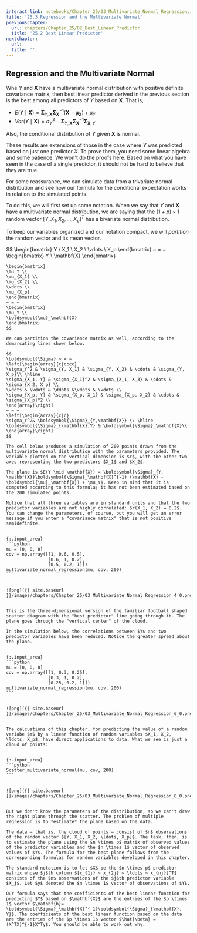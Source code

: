 ```yaml
---
interact_link: notebooks/Chapter_25/03_Multivariate_Normal_Regression.ipynb
title: '25.3 Regression and the Multivariate Normal'
previouschapter:
  url: chapters/Chapter_25/02_Best_Linear_Predictor
  title: '25.2 Best Linear Predictor'
nextchapter:
  url: 
  title: ''
---
```


## Regression and the Multivariate Normal ##

Whe $Y$ and $\mathbf{X}$ have a multivariate normal distribution with positive definite covariance matrix, then best linear predictor derived in the previous section is the best among all predictors of $Y$ based on $\mathbf{X}$. That is,

- $E(Y \mid \mathbf{X}) = \boldsymbol{\Sigma}_{Y, \mathbf{X}}\boldsymbol{\Sigma}_\mathbf{X}^{-1} (\mathbf{X} - \boldsymbol{\mu}_\mathbf{X}) + \mu_Y$
- $Var(Y \mid \mathbf{X}) = \sigma_Y^2 - \boldsymbol{\Sigma}_{Y, \mathbf{X}}\boldsymbol{\Sigma}_\mathbf{X}^{-1} \boldsymbol{\Sigma}_{\mathbf{X}, Y}$

Also, the conditional distribution of $Y$ given $\mathbf{X}$ is normal.

These results are extensions of those in the case where $Y$ was predicted based on just one predictor $X$. To prove them, you need some linear algebra and some patience. We won't do the proofs here. Based on what you have seen in the case of a single predictor, it should not be hard to believe that they are true.

For some reassurance, we can simulate data from a trivariate normal distribution and see how our formula for the conditional expectation works in relation to the simulated points.

To do this, we will first set up some notation. When we say that $Y$ and $\mathbf{X}$ have a multivariate normal distribution, we are saying that the $(1+p) \times 1$ random vector $[Y, X_1, X_2, \ldots, X_p]^T$ has a bivariate normal distribution.

To keep our variables organized and our notation compact, we will *partition* the random vector and its mean vector.

$$
\begin{bmatrix}
Y \\
X_1 \\
X_2 \\
\vdots \\
X_p
\end{bmatrix}
~ = ~ 
\begin{bmatrix}
Y \\
\mathbf{X}
\end{bmatrix}
~~~~~~~~~~~~~~~
\begin{bmatrix}
\mu_Y \\
\mu_{X_1} \\
\mu_{X_2} \\
\vdots \\
\mu_{X_p}
\end{bmatrix}
~ = ~ 
\begin{bmatrix}
\mu_Y \\
\boldsymbol{\mu}_\mathbf{X}
\end{bmatrix}
$$

We can partition the covariance matrix as well, according to the demarcating lines shown below.

$$
\boldsymbol{\Sigma} ~ = ~
\left[\begin{array}{c|cccc}
\sigma_Y^2 & \sigma_{Y, X_1} & \sigma_{Y, X_2} & \cdots & \sigma_{Y, X_p}\\ \hline
\sigma_{X_1, Y} & \sigma_{X_1}^2 & \sigma_{X_1, X_3} & \cdots & \sigma_{X_2, X_p} \\ 
\vdots & \vdots & \ddots &\vdots & \vdots \\ 
\sigma_{X_p, Y} & \sigma_{X_p, X_1} & \sigma_{X_p, X_2} & \cdots & \sigma_{X_p}^2 \\
\end{array}\right]
~ = ~ 
\left[\begin{array}{c|c}
\sigma_Y^2& \boldsymbol{\Sigma}_{Y,\mathbf{X}} \\ \hline
\boldsymbol{\Sigma}_{\mathbf{X},Y} & \boldsymbol{\Sigma}_\mathbf{X}\\
\end{array}\right]
$$

The cell below produces a simulation of 200 points drawn from the multivariate normal distribution with the parameters provided. The variable plotted on the vertical dimension is $Y$, with the other two axes representing the two predictors $X_1$ and $X_2$.

The plane is $E(Y \mid \mathbf{X}) = \boldsymbol{\Sigma}_{Y, \mathbf{X}}\boldsymbol{\Sigma}_\mathbf{X}^{-1} (\mathbf{X} - \boldsymbol{\mu}_\mathbf{X}) + \mu_Y$. Keep in mind that it is computed according to this formula; it has not been estimated based on the 200 simulated points.

Notice that all three variables are in standard units and that the two predictor variables are not highly correlated: $r(X_1, X_2) = 0.2$. You can change the parameters, of course, but you will get an error message if you enter a "covariance matrix" that is not positive semidefinite.


{:.input_area}
```python
mu = [0, 0, 0]
cov = np.array([[1, 0.6, 0.5],
                [0.6, 1, 0.2],
                [0.5, 0.2, 1]])
multivariate_normal_regression(mu, cov, 200)
```


![png]({{ site.baseurl }}/images/chapters/Chapter_25/03_Multivariate_Normal_Regression_4_0.png)


This is the three-dimensional version of the familiar football shaped scatter diagram with the "best predictor" line going through it. The plane goes through the "vertical center" of the cloud.

In the simulation below, the correlations between $Y$ and two predictor variables have been reduced. Notice the greater spread about the plane.


{:.input_area}
```python
mu = [0, 0, 0]
cov = np.array([[1, 0.3, 0.25],
                [0.3, 1, 0.2],
                [0.25, 0.2, 1]])
multivariate_normal_regression(mu, cov, 200)
```


![png]({{ site.baseurl }}/images/chapters/Chapter_25/03_Multivariate_Normal_Regression_6_0.png)


The calcuations of this chapter, for predicting the value of a random variabe $Y$ by a linear function of random variables $X_1, X_2, \ldots, X_p$, have direct applications to data. What we see is just a cloud of points:


{:.input_area}
```python
Scatter_multivariate_normal(mu, cov, 200)
```


![png]({{ site.baseurl }}/images/chapters/Chapter_25/03_Multivariate_Normal_Regression_8_0.png)


But we don't know the parameters of the distribution, so we can't draw the right plane through the scatter. The problem of multiple regression is to *estimate* the plane based on the data.

The data – that is, the cloud of points – consist of $n$ observations of the random vector $[Y, X_1, X_2, \ldots, X_p]$. The task, then, is to estimate the plane using the $n \times p$ matrix of observed values of the predictor variables and the $n \times 1$ vector of observed values of $Y$. The formula for the best plane follows from the corresponding formulas for random variables developed in this chapter.

The standard notation is to let $X$ be the $n \times p$ predictor matrix whose $j$th column $[x_{1j} ~ x_{2j} ~ \ldots ~ x_{nj}]^T$ consists of the $n$ observations of the $j$th predictor variable $X_j$. Let $y$ denoted the $n \times 1$ vector of observations of $Y$. 

Our formula says that the coefficients of the best linear function for predicting $Y$ based on $\mathbf{X}$ are the entries of the $p \times 1$ vector $\mathbf{b}= \boldsymbol{\Sigma}_\mathbf{X}^{-1}\boldsymbol{\Sigma}_{\mathbf{X}, Y}$. The coefficients of the best linear function based on the data are the entries of the $p \times 1$ vector $\hat{\beta} = (X^TX)^{-1}X^Ty$. You should be able to work out why.
